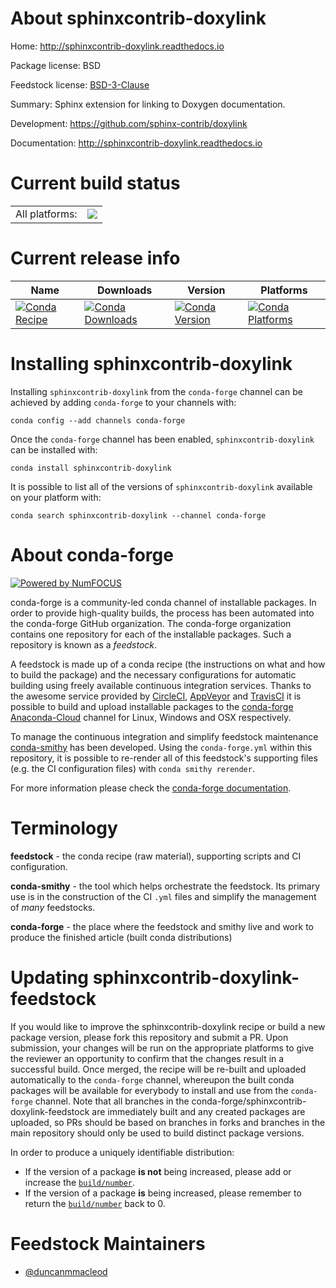 About sphinxcontrib-doxylink
============================

Home: http://sphinxcontrib-doxylink.readthedocs.io

Package license: BSD

Feedstock license: [BSD-3-Clause](https://github.com/conda-forge/sphinxcontrib-doxylink-feedstock/blob/master/LICENSE.txt)

Summary: Sphinx extension for linking to Doxygen documentation.

Development: https://github.com/sphinx-contrib/doxylink

Documentation: http://sphinxcontrib-doxylink.readthedocs.io

Current build status
====================


<table><tr><td>All platforms:</td>
    <td>
      <a href="https://dev.azure.com/conda-forge/feedstock-builds/_build/latest?definitionId=6125&branchName=master">
        <img src="https://dev.azure.com/conda-forge/feedstock-builds/_apis/build/status/sphinxcontrib-doxylink-feedstock?branchName=master">
      </a>
    </td>
  </tr>
</table>

Current release info
====================

| Name | Downloads | Version | Platforms |
| --- | --- | --- | --- |
| [![Conda Recipe](https://img.shields.io/badge/recipe-sphinxcontrib--doxylink-green.svg)](https://anaconda.org/conda-forge/sphinxcontrib-doxylink) | [![Conda Downloads](https://img.shields.io/conda/dn/conda-forge/sphinxcontrib-doxylink.svg)](https://anaconda.org/conda-forge/sphinxcontrib-doxylink) | [![Conda Version](https://img.shields.io/conda/vn/conda-forge/sphinxcontrib-doxylink.svg)](https://anaconda.org/conda-forge/sphinxcontrib-doxylink) | [![Conda Platforms](https://img.shields.io/conda/pn/conda-forge/sphinxcontrib-doxylink.svg)](https://anaconda.org/conda-forge/sphinxcontrib-doxylink) |

Installing sphinxcontrib-doxylink
=================================

Installing `sphinxcontrib-doxylink` from the `conda-forge` channel can be achieved by adding `conda-forge` to your channels with:

```
conda config --add channels conda-forge
```

Once the `conda-forge` channel has been enabled, `sphinxcontrib-doxylink` can be installed with:

```
conda install sphinxcontrib-doxylink
```

It is possible to list all of the versions of `sphinxcontrib-doxylink` available on your platform with:

```
conda search sphinxcontrib-doxylink --channel conda-forge
```


About conda-forge
=================

[![Powered by NumFOCUS](https://img.shields.io/badge/powered%20by-NumFOCUS-orange.svg?style=flat&colorA=E1523D&colorB=007D8A)](http://numfocus.org)

conda-forge is a community-led conda channel of installable packages.
In order to provide high-quality builds, the process has been automated into the
conda-forge GitHub organization. The conda-forge organization contains one repository
for each of the installable packages. Such a repository is known as a *feedstock*.

A feedstock is made up of a conda recipe (the instructions on what and how to build
the package) and the necessary configurations for automatic building using freely
available continuous integration services. Thanks to the awesome service provided by
[CircleCI](https://circleci.com/), [AppVeyor](https://www.appveyor.com/)
and [TravisCI](https://travis-ci.com/) it is possible to build and upload installable
packages to the [conda-forge](https://anaconda.org/conda-forge)
[Anaconda-Cloud](https://anaconda.org/) channel for Linux, Windows and OSX respectively.

To manage the continuous integration and simplify feedstock maintenance
[conda-smithy](https://github.com/conda-forge/conda-smithy) has been developed.
Using the ``conda-forge.yml`` within this repository, it is possible to re-render all of
this feedstock's supporting files (e.g. the CI configuration files) with ``conda smithy rerender``.

For more information please check the [conda-forge documentation](https://conda-forge.org/docs/).

Terminology
===========

**feedstock** - the conda recipe (raw material), supporting scripts and CI configuration.

**conda-smithy** - the tool which helps orchestrate the feedstock.
                   Its primary use is in the construction of the CI ``.yml`` files
                   and simplify the management of *many* feedstocks.

**conda-forge** - the place where the feedstock and smithy live and work to
                  produce the finished article (built conda distributions)


Updating sphinxcontrib-doxylink-feedstock
=========================================

If you would like to improve the sphinxcontrib-doxylink recipe or build a new
package version, please fork this repository and submit a PR. Upon submission,
your changes will be run on the appropriate platforms to give the reviewer an
opportunity to confirm that the changes result in a successful build. Once
merged, the recipe will be re-built and uploaded automatically to the
`conda-forge` channel, whereupon the built conda packages will be available for
everybody to install and use from the `conda-forge` channel.
Note that all branches in the conda-forge/sphinxcontrib-doxylink-feedstock are
immediately built and any created packages are uploaded, so PRs should be based
on branches in forks and branches in the main repository should only be used to
build distinct package versions.

In order to produce a uniquely identifiable distribution:
 * If the version of a package **is not** being increased, please add or increase
   the [``build/number``](https://conda.io/docs/user-guide/tasks/build-packages/define-metadata.html#build-number-and-string).
 * If the version of a package **is** being increased, please remember to return
   the [``build/number``](https://conda.io/docs/user-guide/tasks/build-packages/define-metadata.html#build-number-and-string)
   back to 0.

Feedstock Maintainers
=====================

* [@duncanmmacleod](https://github.com/duncanmmacleod/)

